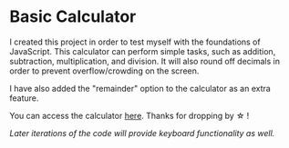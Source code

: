 # Basic Calculator

I created this project in order to test myself with the foundations of JavaScript. This calculator can perform simple tasks, such as addition, subtraction, multiplication, and division. It will also round off decimals in order to prevent overflow/crowding on the screen.

I have also added the "remainder" option to the calculator as an extra feature.

You can access the calculator [here](https://ved4a.github.io/simple-calculator/). Thanks for dropping by ☆ !

_Later iterations of the code will provide keyboard functionality as well._
